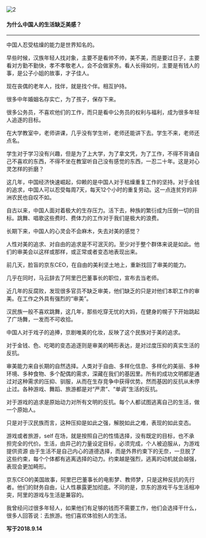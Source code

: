 ![2](https://gitee.com/pyshi3/pyshi3_library/raw/master/2018-zhou-piano/%E7%BE%8E%E6%84%9F.jpg)

#### 为什么中国人的生活缺乏美感？

-----
中国人忍受枯燥的能力是世界知名的。

早些时候，汉族年轻人找对象，主要不是看帅不帅，美不美，而是要过日子，主要看对方勤不勤快，孝不孝敬老人，会不会做家务。看人长得如何，主要是有钱人的事，是公子小姐的故事，才子佳人。

现在丧偶的老年人，找伴，就是找个伴。相互护持。

很多中年婚姻名存实亡，为了孩子，保存下来。

很多公务员，不喜欢他们的工作，而只是看中公务员的权利与福利，成为很多年轻人追逐的目标。

在大学教室中，老师讲课，几乎没有学生听，老师还能讲下去。学生不来，老师还点名。

学生对于学习没有兴趣，但是为了上大学，为了拿文凭，为了工作，不得不背诵自己不喜欢的东西，不得不坐在教室听自己没有感觉的东西，一忍二十年。这是对心灵怎样的折磨？

这几年，中国经济快速崛起，仰赖的是中国人对于枯燥重复工作的坚持。对于金钱的追求，中国人可以忍受每周7天，每天12个小时的重复劳动。这一点连贫穷的非洲农民也自叹不如。

自古以来，中国人面对着极大的生存压力。活下去，种族的繁衍成为压倒一切的目标。跳舞、唱歌这些费时、费体力的工作对于我们是极大的浪费。

长期下来，中国人的心灵会不会麻木，失去对美的感觉？

人性对美的追求、对自由的追求是不可泯灭的。至少对于整个群体来说是如此。他们的审美会以这样或那样，或正常或者变态地表现出来。

前几天，脸盲的京东CEO，在自由的美利坚土地上，重新找回了审美的能力。

几乎在同时，马云辞去了阿里巴巴董事长的职位，宣布去当老师。

近几年的反腐败，发现很多官员不缺乏审美，他们缺乏的只是对他们本职工作的审美。在工作之外具有强烈的“审美”。

汉民族一般不喜欢跳舞，这几年，那些吃穿无忧的大妈，在健身的幌子下开始跳起了广场舞，一发而不可收拾。

中国人对于戏子的追捧，京剧唯美的化妆，反映了这个民族对于美的追求。

对于金钱、色、吃喝的变态追逐则是审美的畸形表达，是对过度压抑的真实生活的反抗。

审美能力来自长期的自然选择。人类对于自由、多样化信息、多样化的美丽、多种环境、多种食物、多个配偶的需求，深藏在我们的基因里。所有的成功文明都是通过对这种需求的压抑、驯服，从而在生存竞争中获得优势。然而基因的反抗从未停止过。各种游戏、舞蹈、旅游都是对“严肃”、“单调”生活的反抗。

对于游戏的追求是原始动力对所有文明的反抗。每个人都试图逃离自己的生活，做一个原始人。

只是对于汉民族而言，这种压抑是如此之强，解脱如此之难，表现的如此变态。

游戏或者旅游，self 在场，就是按照自己的性情选择，没有既定的目标，也不承担完全的代价。生活，由异己的力量设定目标，必须完成，个人被迫服从，为游戏提供资源
由于生活不是自己内心的道德选择，而是外界约束下的无奈，一旦脱了这些约束，每个个体都有逃离选择的动力。约束越是强烈，逃离的动机就会越强，表现会更加畸形。

京东CEO的美国故事，阿里巴巴董事长的电影梦、教师梦，只是这种反抗的先行者。他们的财务自由，让人性暴露更加彻底。不同的是，京东的游戏干与生活相冲突，阿里的游戏与生活是兼容的。

我曾经问过很多年轻人，如果他们有足够的钱而不需要工作，他们会选择干什么，很多人回答说：去旅游。他们喜欢体验别人的生活。

**写于2018.9.14**